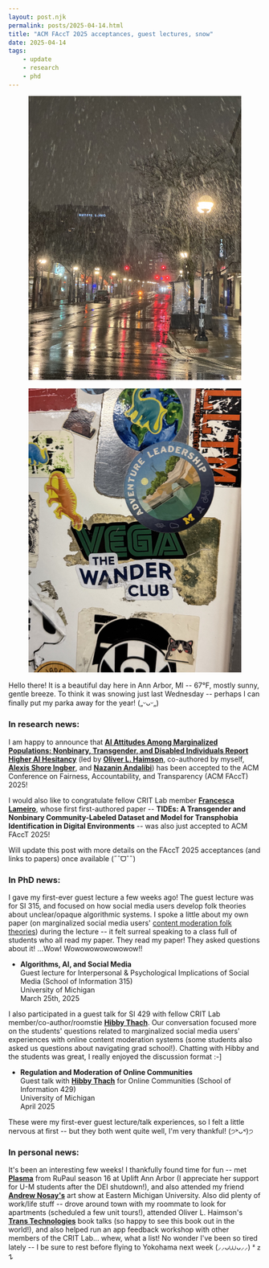 ```yaml
---
layout: post.njk
permalink: posts/2025-04-14.html
title: "ACM FAccT 2025 acceptances, guest lectures, snow"
date: 2025-04-14
tags:
    - update
    - research
    - phd
---
```

<div class="gallery">
    <figure>
        <a href="../images/blowingsnow-2025.jpg" data-caption="Blowing snow in Ann Arbor, MI"><img src="../images/thumbnails/thumb-blowingsnow-2025.jpg" alt="Thick blowing snow downtown at night; Ann Arbor, Michigan"></a>
    </figure>
    <figure>
        <a href="../images/fleetwoodstickers-2025.jpg" data-caption="Some cool stickers on the wall; Fleetwood Diner, Ann Arbor, MI"><img src="../images/thumbnails/thumb-fleetwoodstickers-2025.jpg" alt="Several colourful band stickers on a white diner wall; Fleetwood Diner, Ann Arbor, Michigan"></a>
    </figure>
</div>

Hello there! It is a beautiful day here in Ann Arbor, MI -- 67°F, mostly sunny, gentle breeze. To think it was snowing just last Wednesday -- perhaps I can finally put my parka away for the year! („ᵕᴗᵕ„)

### In research news:
I am happy to announce that <b><a href="https://doi.org/10.1145/3715275.3732081" target="blank">AI Attitudes Among Marginalized Populations: Nonbinary, Transgender, and Disabled Individuals Report Higher AI Hesitancy</a></b> (led by <a href="https://oliverhaimson.com" target="blank"><b>Oliver L. Haimson</b></a>, co-authored by myself, <a href="https://www.alexisshoreingber.com" target="blank"><b>Alexis Shore Ingber</a></b>, and <a href="https://www.nazaninandalibi.net" target="blank"><b>Nazanin Andalibi</a></b>) has been accepted to the ACM Conference on Fairness, Accountability, and Transparency (ACM FAccT) 2025! 

I would also like to congratulate fellow CRIT Lab member <a href="https://francescalameiro.com" target="blank"><b>Francesca Lameiro</a></b>, whose first first-authored paper -- **TIDEs: A Transgender and Nonbinary Community-Labeled Dataset and Model for Transphobia Identification in Digital Environments** -- was also just accepted to ACM FAccT 2025! 

Will update this post with more details on the FAccT 2025 acceptances (and links to papers) once available (˶ˆᗜˆ˵)

### In PhD news:
I gave my first-ever guest lecture a few weeks ago! The guest lecture was for SI 315, and focused on how social media users develop folk theories about unclear/opaque algorithmic systems. I spoke a little about my own paper (on marginalized social media users' <a href="https://dl.acm.org/doi/epdf/10.1145/3632741" target="blank">content moderation folk theories</a>) during the lecture -- it felt surreal speaking to a class full of students who all read my paper. They read my paper! They asked questions about it! ...Wow! Wowowowowowowow!! 

* **Algorithms, AI, and Social Media**    
Guest lecture for Interpersonal & Psychological Implications of Social Media (School of Information 315)   
University of Michigan  
March 25th, 2025  

I also participated in a guest talk for SI 429 with fellow CRIT Lab member/co-author/roomstie <a href="https://www.hibbythach.com" target="_blank"><b>Hibby Thach</b></a>. Our conversation focused more on the students' questions related to marginalized social media users' experiences with online content moderation systems (some students also asked us questions about navigating grad school!). Chatting with Hibby and the students was great, I really enjoyed the discussion format :-]

* **Regulation and Moderation of Online Communities**  
Guest talk with <a href="https://www.hibbythach.com" target="_blank"><b>Hibby Thach</b></a> for Online Communities (School of Information 429)  
University of Michigan  
April 2025  

These were my first-ever guest lecture/talk experiences, so I felt a little nervous at first -- but they both went quite well, I'm very thankful! (੭˃ᴗ˂)੭ 

### In personal news:
It's been an interesting few weeks! I thankfully found time for fun -- met <a href="https://www.instagram.com/plasmanyc/?hl=en" target="blank"><b>Plasma</a></b> from RuPaul season 16 at Uplift Ann Arbor (I appreciate her support for U-M students after the DEI shutdown!), and also attended my friend <a href="https://andrewnosay.com" target="blank"><b>Andrew Nosay's</a></b> art show at Eastern Michigan University. Also did plenty of work/life stuff -- drove around town with my roommate to look for apartments (scheduled a few unit tours!), attended Oliver L. Haimson's <a href="https://mitpress.mit.edu/9780262551861/trans-technologies/" target="blank"><b>Trans Technologies</a></b> book talks (so happy to see this book out in the world!), and also helped run an app feedback workshop with other members of the CRIT Lab... whew, what a list! No wonder I've been so tired lately -- I be sure to rest before flying to Yokohama next week (⸝⸝ᴗ⩊ᴗ⸝⸝) ᶻ 𝗓 𐰁